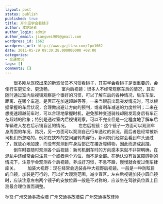 ```yaml
---
layout: post
status: publish
published: true
title: 开车应学会看镜子
author: 本站记者
author_login: admin
author_email: jiangwei909@gmail.com
wordpress_id: 1662
wordpress_url: http://www.gzjtlaw.com/?p=1662
date: 2011-05-29 09:30:28.000000000 +08:00
categories:
- 交通常识
tags: []
comments: []
---
```

　　很多刚从驾校出来的新驾驶员不习惯看镜子，其实学会看镜子是很重要的，会使行车更安全、更流畅。 　　室内后视镜：很多人不经常观察车后的情况，其实随时通过室内后视镜观察是个很好的习惯，可以了解车后的各种情况，后车车型、距离、在哪个车道、是否正在加速超越等等。一来当眼前出现突发情况时，可以根据掌握的车后状况，合理做出避让方向的预判，或者刹车减速的力度控制；二来在想提速超越前车时，可以合理地掌握时机，避免那种变道骑线却刚发现身后有车正在超越的险象；特别是通过室内后视镜观察，可以不完全但是一定程度地了解车后车辆进入左右后示镜盲区的情况。 　　左右后视镜：这个镜子一方面可以观测车身周围的车况、路况，另一方面可以观测自己行车通过的状况。而后者是经常被新司机们所忽略的，例如在狭窄的空间里转向穿行，新司机们经常会看到车头通过了，就放心地加速，而没有观测到车身后部正在接近障碍物，因此而造成刮蹭。 　　倒车时要随时观测各个后视镜：新司机倒车时的方向感本来就不非常明确，在混乱中还经常会只注意一个或者两个方位，而不是全部。在确认没有盲区障碍物的情况下，注意学会观测各个后视镜，养成好习惯，不急不躁，慢慢就会度过倒车揉库关。 　　加装大视野：现在经常会选装各种大视野后视镜，一般是一种防眩目的凸镜。加装是可行的，可以扩大观测范围，减少盲区。左右后视镜加装小圆凸镜时，应该注意左右两个镜子的安放位置一般是不对称的，应该坐在驾驶员位置上目测最合理位置而调整。标签:广州交通事故索赔 广州交通事故赔偿 广州交通事故律师
